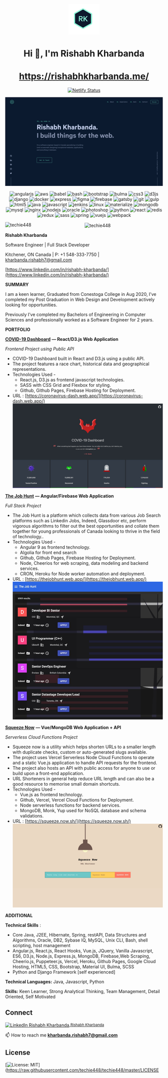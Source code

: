
<div align="center">
  <img alt="Logo" src="https://raw.githubusercontent.com/techie448/techie448.github.io/master/src/images/logo.png" width="100" />
</div>
<h1 align="center">Hi 👋, I'm Rishabh Kharbanda</h1>  
<h1 align="center">
  <a href="https://rishabhkharbanda.me/">https://rishabhkharbanda.me/</a>
</h1>
<p align="center">
  <a href="https://app.netlify.com/sites/rishabhkharbanda/deploys" target="_blank">
    <img src="https://api.netlify.com/api/v1/badges/4c759f20-aa89-44ec-8b11-34fb436f1d4a/deploy-status" alt="Netlify Status" />
  </a>
</p>

[![demo](https://raw.githubusercontent.com/techie448/techie448.github.io/master/src/images/demo.png)](https://rishabhkharbanda.me/)
<center>
<p align="center"><img src="https://devicons.github.io/devicon/devicon.git/icons/angularjs/angularjs-original.svg" alt="angularjs" width="40" height="40"/> <img src="https://devicons.github.io/devicon/devicon.git/icons/amazonwebservices/amazonwebservices-original-wordmark.svg" alt="aws" width="40" height="40"/> <img src="https://www.vectorlogo.zone/logos/babeljs/babeljs-icon.svg" alt="babel" width="40" height="40"/> <img src="https://www.vectorlogo.zone/logos/gnu_bash/gnu_bash-icon.svg" alt="bash" width="40" height="40"/> <img src="https://devicons.github.io/devicon/devicon.git/icons/bootstrap/bootstrap-plain.svg" alt="bootstrap" width="40" height="40"/> <img src="https://raw.githubusercontent.com/gilbarbara/logos/804dc257b59e144eaca5bc6ffd16949752c6f789/logos/bulma.svg" alt="bulma" width="40" height="40"/> <img src="https://devicons.github.io/devicon/devicon.git/icons/css3/css3-original-wordmark.svg" alt="css3" width="40" height="40"/> <img src="https://devicons.github.io/devicon/devicon.git/icons/d3js/d3js-original.svg" alt="d3js" width="40" height="40"/> <img src="https://devicons.github.io/devicon/devicon.git/icons/django/django-original.svg" alt="django" width="40" height="40"/> <img src="https://devicons.github.io/devicon/devicon.git/icons/docker/docker-original-wordmark.svg" alt="docker" width="40" height="40"/> <img src="https://devicons.github.io/devicon/devicon.git/icons/express/express-original-wordmark.svg" alt="express" width="40" height="40"/> <img src="https://www.vectorlogo.zone/logos/figma/figma-icon.svg" alt="figma" width="40" height="40"/> <img src="https://www.vectorlogo.zone/logos/firebase/firebase-icon.svg" alt="firebase" width="40" height="40"/> <img src="https://www.vectorlogo.zone/logos/gatsbyjs/gatsbyjs-icon.svg" alt="gatsby" width="40" height="40"/> <img src="https://www.vectorlogo.zone/logos/git-scm/git-scm-icon.svg" alt="git" width="40" height="40"/> <img src="https://devicons.github.io/devicon/devicon.git/icons/gulp/gulp-plain.svg" alt="gulp" width="40" height="40"/> <img src="https://devicons.github.io/devicon/devicon.git/icons/html5/html5-original-wordmark.svg" alt="html5" width="40" height="40"/> <img src="https://devicons.github.io/devicon/devicon.git/icons/java/java-original-wordmark.svg" alt="java" width="40" height="40"/> <img src="https://devicons.github.io/devicon/devicon.git/icons/javascript/javascript-original.svg" alt="javascript" width="40" height="40"/> <img src="https://www.vectorlogo.zone/logos/jenkins/jenkins-icon.svg" alt="jenkins" width="40" height="40"/> <img src="https://devicons.github.io/devicon/devicon.git/icons/linux/linux-original.svg" alt="linux" width="40" height="40"/> <img src="https://raw.githubusercontent.com/prplx/svg-logos/5585531d45d294869c4eaab4d7cf2e9c167710a9/svg/materialize.svg" alt="materialize" width="40" height="40"/> <img src="https://devicons.github.io/devicon/devicon.git/icons/mongodb/mongodb-original-wordmark.svg" alt="mongodb" width="40" height="40"/> <img src="https://devicons.github.io/devicon/devicon.git/icons/mysql/mysql-original-wordmark.svg" alt="mysql" width="40" height="40"/> <img src="https://devicons.github.io/devicon/devicon.git/icons/nginx/nginx-original.svg" alt="nginx" width="40" height="40"/> <img src="https://devicons.github.io/devicon/devicon.git/icons/nodejs/nodejs-original-wordmark.svg" alt="nodejs" width="40" height="40"/> <img src="https://devicons.github.io/devicon/devicon.git/icons/oracle/oracle-original.svg" alt="oracle" width="40" height="40"/> <img src="https://devicons.github.io/devicon/devicon.git/icons/photoshop/photoshop-plain.svg" alt="photoshop" width="40" height="40"/> <img src="https://devicons.github.io/devicon/devicon.git/icons/python/python-original.svg" alt="python" width="40" height="40"/> <img src="https://devicons.github.io/devicon/devicon.git/icons/react/react-original-wordmark.svg" alt="react" width="40" height="40"/> <img src="https://devicons.github.io/devicon/devicon.git/icons/redis/redis-original-wordmark.svg" alt="redis" width="40" height="40"/> <img src="https://devicons.github.io/devicon/devicon.git/icons/redux/redux-original.svg" alt="redux" width="40" height="40"/> <img src="https://devicons.github.io/devicon/devicon.git/icons/sass/sass-original.svg" alt="sass" width="40" height="40"/> <img src="https://www.vectorlogo.zone/logos/springio/springio-icon.svg" alt="spring" width="40" height="40"/> <img src="https://devicons.github.io/devicon/devicon.git/icons/vuejs/vuejs-original-wordmark.svg" alt="vuejs" width="40" height="40"/> <img src="https://devicons.github.io/devicon/devicon.git/icons/webpack/webpack-original.svg" alt="webpack" width="40" height="40"/></p><p align="center"><img align="left" src="https://github-readme-stats.vercel.app/api/top-langs/?username=techie448&layout=compact&hide=html" alt="techie448" /></p>  
  
<p align="center">&nbsp;<img align="center" src="https://github-readme-stats.vercel.app/api?username=techie448&show_icons=true" alt="techie448" /></p>
</center>

**Rishabh Kharbanda**

Software Engineer | Full Stack Developer

Kitchener, ON Canada | P: +1 548-333-7750 | kharbanda.rishabh7@gmail.com

[https://www.linkedin.com/in/rishabh-kharbanda/](https://www.linkedin.com/in/rishabh-kharbanda/)

**SUMMARY**

I am a keen learner, Graduated from Conestoga College in Aug 2020, I’ve completed my Post Graduation in Web Design and Development actively looking for opportunities.

Previously I’ve completed my Bachelors of Engineering in Computer Sciences and professionally worked as a Software Engineer for 2 years.

**PORTFOLIO**

[**COVID-19 Dashboard**](https://coronavirus-dash.web.app/) **— React/D3.js Web Application**

_Frontend Project using Public API_

- COVID-19 Dashboard built in React and D3.js using a public API.
- The project features a race chart, historical data and geographical representations.
- Technologies Used -
  - React.js, D3.js as frontend javascript technologies.
  - SASS with CSS Grid and Flexbox for styling.
  - Github, Github Pages, Firebase Hosting for Deployment.
- URL : [https://coronavirus-dash.web.app/](https://coronavirus-dash.web.app/)
![covid](https://github.com/techie448/techie448.github.io/blob/master/content/featured/COVID-19%20Dashboard/covid.png)

[**The Job Hunt**](https://thejobhunt.web.app/) **— Angular/Firebase Web Application**

_Full Stack Project_

- The Job Hunt is a platform which collects data from various Job Search platforms such as Linkedin Jobs, Indeed, Glassdoor etc, perform vigorous algorithms to filter out the best opportunities and collate them together for young professionals of Canada looking to thrive in the field of technology..
- Technologies Used -
  - Angular 9 as frontend technology.
  - Algolia for front end search
  - Github, Github Pages, Firebase Hosting for Deployment.
  - Node, Cheerios for web scraping, data modeling and backend services.
  - CRON, Heroku for Node worker automation and deployment.
- URL : [https://thejobhunt.web.app/](https://thejobhunt.web.app/)
![tjh](https://github.com/techie448/techie448.github.io/blob/master/content/featured/The%20Job%20Hunt/tjh.png)

[**Squeeze Now**](https://squeeze.now.sh/) **— Vue/MongoDB Web Application + API**

_Serverless Cloud Functions Project_

- Squeeze now is a utility which helps shorten URLs to a smaller length with duplicate checks, custom or auto-generated slugs available.
- The project uses Vercel Serverless Node Cloud Functions to operate and a static Vue.js application to handle API requests for the frontend.
- The project also hosts an API with public access for anyone to use or build upon a front-end application.
- URL Shorteners in general help reduce URL length and can also be a good resource to memorise small domain shortcuts.
- Technologies Used -
  - Vue.js as frontend technology.
  - Github, Vercel, Vercel Cloud Functions for Deployment.
  - Node serverless functions for backend services.
  - MongoDB, Monk, Yup used for NoSQL database and schema validations.
- URL : [https://squeeze.now.sh/](https://squeeze.now.sh/)
![squeeze](https://github.com/techie448/techie448.github.io/blob/master/content/featured/Squeeze%20Now/squeeze.png)

**ADDITIONAL**

**Technical Skills** :

- Core Java, J2EE, Hibernate, Spring, restAPI, Data Structures and Algorithms, Oracle, DB2, Sybase IQ, MySQL, Unix CLI, Bash, shell scripting, host management
- Angular.js, React.js, React Hooks, Vue.js, JQuery, Vanilla Javascript, ES6, D3.js, Node.js, Express.js, MongoDB, Firebase,Web Scraping, Cheerio.js, Puppeteer.js, Vercel, Heroku, Github Pages, Google Cloud Hosting, HTML5, CSS, Bootstrap, Material UI, Bulma, SCSS
- Python and Django Framework [self experienced]

**Technical Languages:** Java, Javascript, Python

**Skills:** Keen Learner, Strong Analytical Thinking, Team Management, Detail Oriented, Self Motivated

## Connect

 <p><a href="https://www.linkedin.com/in/rishabh-kharbanda/"><img alt="LinkedIn Rishabh Kharbanda" align="center" src="https://img.shields.io/badge/LINKEDIN-gray.svg?colorB=0077b5&style=flat" />&nbsp;<small>Rishabh Kharbanda</small></a></p>
   
📫 How to reach me **kharbanda.rishabh7@gmail.com**

## License

[![License: MIT](https://img.shields.io/badge/License-MIT-yellow.svg)](https://raw.githubusercontent.com/techie448/techie448/master/LICENSE
